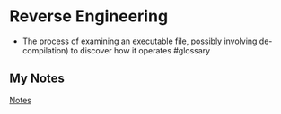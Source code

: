 # Reverse Engineering
- The process of examining an executable file, possibly involving de-compilation) to discover how it operates #glossary 
## My Notes
[Notes](mynotes/reverse-engineering-notes.md)
